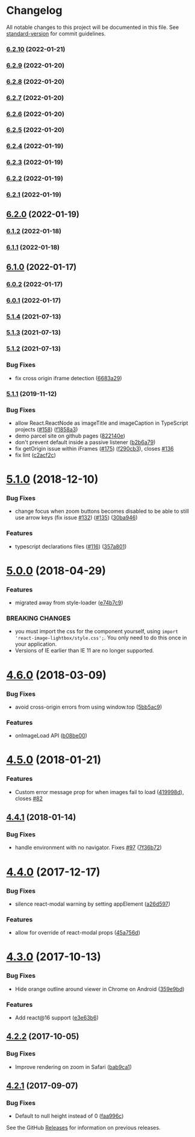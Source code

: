 # Changelog

All notable changes to this project will be documented in this file. See [standard-version](https://github.com/conventional-changelog/standard-version) for commit guidelines.

### [6.2.10](https://github.com/TopSoft4U/react-image-lightbox/compare/v6.2.9...v6.2.10) (2022-01-21)

### [6.2.9](https://github.com/TopSoft4U/react-image-lightbox/compare/v6.2.8...v6.2.9) (2022-01-20)

### [6.2.8](https://github.com/TopSoft4U/react-image-lightbox/compare/v6.2.7...v6.2.8) (2022-01-20)

### [6.2.7](https://github.com/TopSoft4U/react-image-lightbox/compare/v6.2.6...v6.2.7) (2022-01-20)

### [6.2.6](https://github.com/TopSoft4U/react-image-lightbox/compare/v6.2.5...v6.2.6) (2022-01-20)

### [6.2.5](https://github.com/TopSoft4U/react-image-lightbox/compare/v6.2.4...v6.2.5) (2022-01-20)

### [6.2.4](https://github.com/TopSoft4U/react-image-lightbox/compare/v6.2.3...v6.2.4) (2022-01-19)

### [6.2.3](https://github.com/TopSoft4U/react-image-lightbox/compare/v6.2.2...v6.2.3) (2022-01-19)

### [6.2.2](https://github.com/TopSoft4U/react-image-lightbox/compare/v6.2.1...v6.2.2) (2022-01-19)

### [6.2.1](https://github.com/TopSoft4U/react-image-lightbox/compare/v6.2.0...v6.2.1) (2022-01-19)

## [6.2.0](https://github.com/TopSoft4U/react-image-lightbox/compare/v6.1.2...v6.2.0) (2022-01-19)

### [6.1.2](https://github.com/TopSoft4U/react-image-lightbox/compare/v6.1.1...v6.1.2) (2022-01-18)

### [6.1.1](https://github.com/TopSoft4U/react-image-lightbox/compare/v6.1.0...v6.1.1) (2022-01-18)

## [6.1.0](https://github.com/TopSoft4U/react-image-lightbox/compare/v6.0.2...v6.1.0) (2022-01-17)

### [6.0.2](https://github.com/TopSoft4U/react-image-lightbox/compare/v6.0.1...v6.0.2) (2022-01-17)

### [6.0.1](https://github.com/TopSoft4U/react-image-lightbox/compare/v5.1.4...v6.0.1) (2022-01-17)

### [5.1.4](https://github.com/frontend-collective/react-image-lightbox/compare/v5.1.3...v5.1.4) (2021-07-13)

### [5.1.3](https://github.com/frontend-collective/react-image-lightbox/compare/v5.1.2...v5.1.3) (2021-07-13)

### [5.1.2](https://github.com/frontend-collective/react-image-lightbox/compare/v5.1.1...v5.1.2) (2021-07-13)


### Bug Fixes

* fix cross origin iframe detection ([6683a29](https://github.com/frontend-collective/react-image-lightbox/commit/6683a29639f0df2609849d9c71f7da0fa08a4882))

### [5.1.1](https://github.com/frontend-collective/react-image-lightbox/compare/v5.1.0...v5.1.1) (2019-11-12)


### Bug Fixes

* allow React.ReactNode as imageTitle and imageCaption in TypeScript projects ([#158](https://github.com/frontend-collective/react-image-lightbox/issues/158)) ([f1858a3](https://github.com/frontend-collective/react-image-lightbox/commit/f1858a3efe25b66b850565b308688669bd7bab66))
* demo parcel site on github pages ([822140e](https://github.com/frontend-collective/react-image-lightbox/commit/822140ed665f55f664c1a5ea851f6b3aeaed31db))
* don't prevent default inside a passive listener ([b2b6a79](https://github.com/frontend-collective/react-image-lightbox/commit/b2b6a798671de7027635123baec8584e3fefaaf2))
* fix getOrigin issue within iFrames ([#175](https://github.com/frontend-collective/react-image-lightbox/issues/175)) ([f290cb3](https://github.com/frontend-collective/react-image-lightbox/commit/f290cb344ac89f6359b39c0fd4ab8fe00bb36205)), closes [#136](https://github.com/frontend-collective/react-image-lightbox/issues/136)
* fix lint ([c2acf2c](https://github.com/frontend-collective/react-image-lightbox/commit/c2acf2ccd86610ad89f3af497e4eefc911da68ac))

<a name="5.1.0"></a>

# [5.1.0](https://github.com/frontend-collective/react-image-lightbox/compare/v5.0.0...v5.1.0) (2018-12-10)

### Bug Fixes

- change focus when zoom buttons becomes disabled to be able to still use arrow keys (fix issue [#132](https://github.com/frontend-collective/react-image-lightbox/issues/132)) ([#135](https://github.com/frontend-collective/react-image-lightbox/issues/135)) ([30ba946](https://github.com/frontend-collective/react-image-lightbox/commit/30ba946))

### Features

- typescript declarations files ([#116](https://github.com/frontend-collective/react-image-lightbox/issues/116)) ([357a801](https://github.com/frontend-collective/react-image-lightbox/commit/357a801))

<a name="5.0.0"></a>

# [5.0.0](https://github.com/frontend-collective/react-image-lightbox/compare/v4.6.0...v5.0.0) (2018-04-29)

### Features

- migrated away from style-loader ([e74b7c9](https://github.com/frontend-collective/react-image-lightbox/commit/e74b7c9))

### BREAKING CHANGES

- you must import the css for the component yourself,
  using `import 'react-image-lightbox/style.css';`. You only need to do this
  once in your application.
- Versions of IE earlier than IE 11 are no longer supported.

<a name="4.6.0"></a>

# [4.6.0](https://github.com/frontend-collective/react-image-lightbox/compare/v4.5.0...v4.6.0) (2018-03-09)

### Bug Fixes

- avoid cross-origin errors from using window.top ([5bb5ac9](https://github.com/frontend-collective/react-image-lightbox/commit/5bb5ac9))

### Features

- onImageLoad API ([b08be00](https://github.com/frontend-collective/react-image-lightbox/commit/b08be00))

<a name="4.5.0"></a>

# [4.5.0](https://github.com/frontend-collective/react-image-lightbox/compare/v4.4.1...v4.5.0) (2018-01-21)

### Features

- Custom error message prop for when images fail to load ([419998d](https://github.com/frontend-collective/react-image-lightbox/commit/419998d)), closes [#82](https://github.com/frontend-collective/react-image-lightbox/issues/82)

<a name="4.4.1"></a>

## [4.4.1](https://github.com/frontend-collective/react-image-lightbox/compare/v4.4.0...v4.4.1) (2018-01-14)

### Bug Fixes

- handle environment with no navigator. Fixes [#97](https://github.com/frontend-collective/react-image-lightbox/issues/97) ([7f36b72](https://github.com/frontend-collective/react-image-lightbox/commit/7f36b72))

<a name="4.4.0"></a>

# [4.4.0](https://github.com/frontend-collective/react-image-lightbox/compare/v4.3.0...v4.4.0) (2017-12-17)

### Bug Fixes

- silence react-modal warning by setting appElement ([a26d597](https://github.com/frontend-collective/react-image-lightbox/commit/a26d597))

### Features

- allow for override of react-modal props ([45a756d](https://github.com/frontend-collective/react-image-lightbox/commit/45a756d))

<a name="4.3.0"></a>

# [4.3.0](https://github.com/frontend-collective/react-image-lightbox/compare/v4.2.2...v4.3.0) (2017-10-13)

### Bug Fixes

- Hide orange outline around viewer in Chrome on Android ([359e9bd](https://github.com/frontend-collective/react-image-lightbox/commit/359e9bd))

### Features

- Add react@16 support ([e3e63b6](https://github.com/frontend-collective/react-image-lightbox/commit/e3e63b6))

<a name="4.2.2"></a>

## [4.2.2](https://github.com/frontend-collective/react-image-lightbox/compare/v4.2.1...v4.2.2) (2017-10-05)

### Bug Fixes

- Improve rendering on zoom in Safari ([bab9ca1](https://github.com/frontend-collective/react-image-lightbox/commit/bab9ca1))

<a name="4.2.1"></a>

## [4.2.1](https://github.com/frontend-collective/react-image-lightbox/compare/v4.1.0...v4.2.1) (2017-09-07)

### Bug Fixes

- Default to null height instead of 0 ([faa996c](https://github.com/frontend-collective/react-image-lightbox/commit/faa996c))

See the GitHub [Releases](https://github.com/frontend-collective/react-image-lightbox/releases) for information on previous releases.
